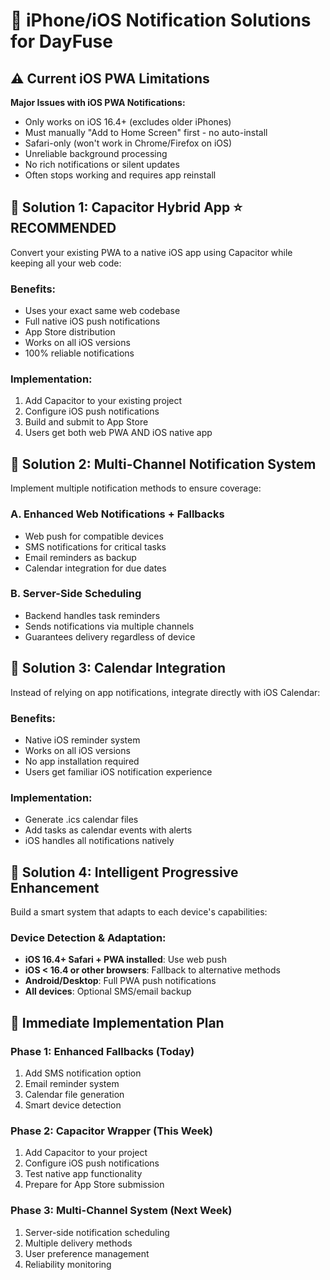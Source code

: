 # 📱 iPhone/iOS Notification Solutions for DayFuse

## ⚠️ Current iOS PWA Limitations

**Major Issues with iOS PWA Notifications:**
- Only works on iOS 16.4+ (excludes older iPhones)
- Must manually "Add to Home Screen" first - no auto-install
- Safari-only (won't work in Chrome/Firefox on iOS)
- Unreliable background processing
- No rich notifications or silent updates
- Often stops working and requires app reinstall

## 🚀 **Solution 1: Capacitor Hybrid App** ⭐ RECOMMENDED

Convert your existing PWA to a native iOS app using Capacitor while keeping all your web code:

### Benefits:
- Uses your exact same web codebase
- Full native iOS push notifications
- App Store distribution
- Works on all iOS versions
- 100% reliable notifications

### Implementation:
1. Add Capacitor to your existing project
2. Configure iOS push notifications
3. Build and submit to App Store
4. Users get both web PWA AND iOS native app

## 🚀 **Solution 2: Multi-Channel Notification System**

Implement multiple notification methods to ensure coverage:

### A. Enhanced Web Notifications + Fallbacks
- Web push for compatible devices
- SMS notifications for critical tasks
- Email reminders as backup
- Calendar integration for due dates

### B. Server-Side Scheduling
- Backend handles task reminders
- Sends notifications via multiple channels
- Guarantees delivery regardless of device

## 🚀 **Solution 3: Calendar Integration**

Instead of relying on app notifications, integrate directly with iOS Calendar:

### Benefits:
- Native iOS reminder system
- Works on all iOS versions
- No app installation required
- Users get familiar iOS notification experience

### Implementation:
- Generate .ics calendar files
- Add tasks as calendar events with alerts
- iOS handles all notifications natively

## 🚀 **Solution 4: Intelligent Progressive Enhancement**

Build a smart system that adapts to each device's capabilities:

### Device Detection & Adaptation:
- **iOS 16.4+ Safari + PWA installed**: Use web push
- **iOS < 16.4 or other browsers**: Fallback to alternative methods
- **Android/Desktop**: Full PWA push notifications
- **All devices**: Optional SMS/email backup

## 🚀 **Immediate Implementation Plan**

### Phase 1: Enhanced Fallbacks (Today)
1. Add SMS notification option
2. Email reminder system
3. Calendar file generation
4. Smart device detection

### Phase 2: Capacitor Wrapper (This Week)
1. Add Capacitor to your project
2. Configure iOS push notifications
3. Test native app functionality
4. Prepare for App Store submission

### Phase 3: Multi-Channel System (Next Week)
1. Server-side notification scheduling
2. Multiple delivery methods
3. User preference management
4. Reliability monitoring